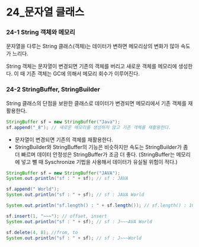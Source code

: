# 24_문자열 클래스

### 24-1 String 객체와 메모리

문자열을 다루는 String 클래스(객체)는 데이터가 변하면 메모리상의 변화가 많아 속도가 느리다. 

String 객체는 문자열이 변경되면 기존의 객체를 버리고 새로운 객체를 메모리에 생성한다. 이 때 기존 객체는 GC에 의해서 메모리 회수가 이루어진다. 



### 24-2 StringBuffer, StringBuilder

String 클래스의 단점을 보완한 클래스로 데이터가 변경되면 메모리에서 기존 객체를 재활용한다. 

```java
StringBuffer sf = new StringBuffer("Java");
sf.append("_8"); // 새로운 메모리를 생성하지 않고 기존 객체를 재활용한다. 
```

- 문자열이 변경되면 기존의 객체를 재활용한다. 
- StringBuilder와 StringBuffer의 기능은 비슷하지만 속도는 StringBuilder가 좀 더 빠르며 데이터 안정성은 StringBuffer가 조금 더 좋다. (StringBuffer는 메모리에 넣고 뺄 때 Syschronize 기법을 사용해서 데이터가 유실될 위험이 적다.)

```java
StringBuffer sf = new StringBuffer("JAVA");
System.out.println("sf : " + sf); // sf : JAVA

sf.append(" World");
System.out.println("sf : " + sf); // sf : JAVA World

System.out.println("sf.length() : " + sf.length()); // sf.length() : 10

sf.insert(1, "~~~"); // offset, insert
System.out.println("sf : " + sf); // sf : J~~~AVA World

sf.delete(4, 8); //from, to
System.out.println("sf : " + sf); // sf : J~~~World 
```

